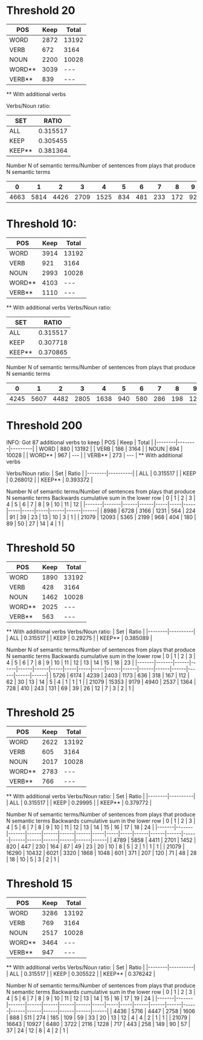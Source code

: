 # Threshold 20

| POS    |   Keep | Total   |
|--------|--------|---------|
| WORD   |   2872 | 13192   |
| VERB   |    672 | 3164    |
| NOUN   |   2200 | 10028   |
| WORD** |   3039 | ---     |
| VERB** |    839 | ---     |
** With additional verbs

Verbs/Noun ratio:

| SET    | RATIO    |
|--------|----------|
| ALL    | 0.315517 |
| KEEP   | 0.305455 |
| KEEP** | 0.381364 |

Number N of semantic terms/Number of sentences from plays that produce N semantic terms

| 0 | 1 | 2 | 3 | 4 | 5 | 6 | 7 | 8 | 9 | 10 | 11 | 12 | 13 | 14 | 15 | 16 | 17 | 18 | 24 |
| ---- | ---- | ---- | ---- | ---- | ---- | ---- | ---- | ---- | ---- | ---- | ---- | ---- | ---- | ---- | ---- | ---- | ---- | ---- | ---- |
| 4663 | 5814 | 4426 | 2709 | 1525 | 834 | 481 | 233 | 172 | 92 | 50 | 29 | 21 | 9 | 11 | 4 | 2 | 2 | 1 | 1 |

# Threshold 10:

| POS    |   Keep | Total   |
|--------|--------|---------|
| WORD   |   3914 | 13192   |
| VERB   |    921 | 3164    |
| NOUN   |   2993 | 10028   |
| WORD** |   4103 | ---     |
| VERB** |   1110 | ---     |

** With additional verbs
Verbs/Noun ratio:

| SET    | RATIO    |
|--------|----------|
| ALL    | 0.315517 |
| KEEP   | 0.307718 |
| KEEP** | 0.370865 |

Number N of semantic terms/Number of sentences from plays that produce N semantic terms


| 0 | 1 | 2 | 3 | 4 | 5 | 6 | 7 | 8 | 9 | 10 | 11 | 12 | 13 | 14 | 15 | 16 | 17 | 19 | 20 | 25
---- | ---- | ---- | ---- | ---- | --- | --- | --- | --- | --- | ---- | ---- | ---- | ---- | ---- | ---- | ---- | ---- | ---- | ---- | ----
4245 | 5607 | 4482 | 2805 | 1638 | 940 | 580 | 286 | 198 | 123 | 73 | 34 | 23 | 16 | 14 | 7 | 2 | 3 | 1 | 1 | 1

# Threshold 200


INFO: Got 87 additional verbs to keep
| POS    |   Keep | Total   |
|--------|--------|---------|
| WORD   |    880 | 13192   |
| VERB   |    186 | 3164    |
| NOUN   |    694 | 10028   |
| WORD** |    967 | ---     |
| VERB** |    273 | ---     |
** With additional verbs

Verbs/Noun ratio:
| Set    |    Ratio |
|--------|----------|
| ALL    | 0.315517 |
| KEEP   | 0.268012 |
| KEEP** | 0.393372 |

Number N of semantic terms/Number of sentences from plays that produce N semantic terms
Backwards cumulative sum in the lower row
|     0 |     1 |    2 |    3 |   4 |   5 |   6 |   7 |   8 |   9 |   10 |   11 |   12 |
|-------|-------|------|------|-----|-----|-----|-----|-----|-----|------|------|------|
|  8986 |  6728 | 3166 | 1231 | 564 | 224 |  91 |  39 |  23 |  13 |   10 |    3 |    1 |
| 21079 | 12093 | 5365 | 2199 | 968 | 404 | 180 |  89 |  50 |  27 |   14 |    4 |    1 |


# Threshold 50

| POS    |   Keep | Total   |
|--------|--------|---------|
| WORD   |   1890 | 13192   |
| VERB   |    428 | 3164    |
| NOUN   |   1462 | 10028   |
| WORD** |   2025 | ---     |
| VERB** |    563 | ---     |
** With additional verbs
Verbs/Noun ratio:
| Set    |    Ratio |
|--------|----------|
| ALL    | 0.315517 |
| KEEP   | 0.29275  |
| KEEP** | 0.385089 |


Number N of semantic terms/Number of sentences from plays that produce N semantic terms
Backwards cumulative sum in the lower row
|     0 |     1 |    2 |    3 |    4 |    5 |   6 |   7 |   8 |   9 |   10 |   11 |   12 |   13 |   14 |   15 |   18 |   23 |
|-------|-------|------|------|------|------|-----|-----|-----|-----|------|------|------|------|------|------|------|------|
|  5726 |  6174 | 4239 | 2403 | 1173 |  636 | 318 | 167 | 112 |  62 |   30 |   13 |   14 |    5 |    4 |    1 |    1 |    1 |
| 21079 | 15353 | 9179 | 4940 | 2537 | 1364 | 728 | 410 | 243 | 131 |   69 |   39 |   26 |   12 |    7 |    3 |    2 |    1 |


# Threshold 25

| POS    |   Keep | Total   |
|--------|--------|---------|
| WORD   |   2622 | 13192   |
| VERB   |    605 | 3164    |
| NOUN   |   2017 | 10028   |
| WORD** |   2783 | ---     |
| VERB** |    766 | ---     |
** With additional verbs
Verbs/Noun ratio:
| Set    |    Ratio |
|--------|----------|
| ALL    | 0.315517 |
| KEEP   | 0.29995  |
| KEEP** | 0.379772 |

Number N of semantic terms/Number of sentences from plays that produce N semantic terms
Backwards cumulative sum in the lower row
|     0 |     1 |     2 |    3 |    4 |    5 |    6 |   7 |   8 |   9 |   10 |   11 |   12 |   13 |   14 |   15 |   16 |   17 |   18 |   24 |
|-------|-------|-------|------|------|------|------|-----|-----|-----|------|------|------|------|------|------|------|------|------|------|
|  4789 |  5858 |  4411 | 2701 | 1452 |  820 |  447 | 230 | 164 |  87 |   49 |   23 |   20 |   10 |    8 |    5 |    2 |    1 |    1 |    1 |
| 21079 | 16290 | 10432 | 6021 | 3320 | 1868 | 1048 | 601 | 371 | 207 |  120 |   71 |   48 |   28 |   18 |   10 |    5 |    3 |    2 |    1 |

# Threshold 15

| POS    |   Keep | Total   |
|--------|--------|---------|
| WORD   |   3286 | 13192   |
| VERB   |    769 | 3164    |
| NOUN   |   2517 | 10028   |
| WORD** |   3464 | ---     |
| VERB** |    947 | ---     |
** With additional verbs
Verbs/Noun ratio:
| Set    |    Ratio |
|--------|----------|
| ALL    | 0.315517 |
| KEEP   | 0.305522 |
| KEEP** | 0.376242 |


Number N of semantic terms/Number of sentences from plays that produce N semantic terms
Backwards cumulative sum in the lower row
|     0 |     1 |     2 |    3 |    4 |    5 |    6 |   7 |   8 |   9 |   10 |   11 |   12 |   13 |   14 |   15 |   16 |   17 |   19 |   24 |
|-------|-------|-------|------|------|------|------|-----|-----|-----|------|------|------|------|------|------|------|------|------|------|
|  4436 |  5716 |  4447 | 2758 | 1606 |  888 |  511 | 274 | 185 | 109 |   59 |   33 |   20 |   13 |   12 |    4 |    4 |    2 |    1 |    1 |
| 21079 | 16643 | 10927 | 6480 | 3722 | 2116 | 1228 | 717 | 443 | 258 |  149 |   90 |   57 |   37 |   24 |   12 |    8 |    4 |    2 |    1 |
